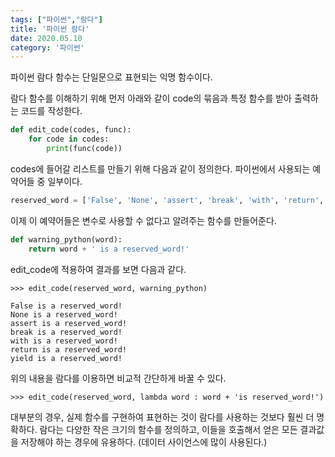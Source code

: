 ```yaml
---
tags: ["파이썬","람다"]
title: '파이썬 람다'
date: 2020.05.10
category: '파이썬'
---
```


파이썬 람다 함수는 단일문으로 표현되는 익명 함수이다.

람다 함수를 이해하기 위해 먼저 아래와 같이 code의 묶음과 특정 함수를 받아 출력하는 코드를 작성한다.

```python
def edit_code(codes, func):
    for code in codes:
        print(func(code))
```

codes에 들어갈 리스트를 만들기 위해 다음과 같이 정의한다. 파이썬에서 사용되는 예약어들 중 일부이다.

```python
reserved_word = ['False', 'None', 'assert', 'break', 'with', 'return', 'yield']
```

이제 이 예약어들은 변수로 사용할 수 없다고 알려주는 함수를 만들어준다.

```python
def warning_python(word):
    return word + ' is a reserved_word!'
```

edit_code에 적용하여 결과를 보면 다음과 같다.

```shell
>>> edit_code(reserved_word, warning_python)
```

```shell
False is a reserved_word!
None is a reserved_word!
assert is a reserved_word!
break is a reserved_word!
with is a reserved_word!
return is a reserved_word!
yield is a reserved_word!
```

위의 내용을 람다를 이용하면 비교적 간단하게 바꿀 수 있다.

```shell
>>> edit_code(reserved_word, lambda word : word + 'is reserved_word!')
```

대부분의 경우, 실제 함수를 구현하여 표현하는 것이 람다를 사용하는 것보다 훨씬 더 명확하다. 람다는 다양한 작은 크기의 함수를 정의하고, 이들을 호출해서 얻은 모든 결과값을 저장해야 하는 경우에 유용하다. (데이터 사이언스에 많이 사용된다.) 
